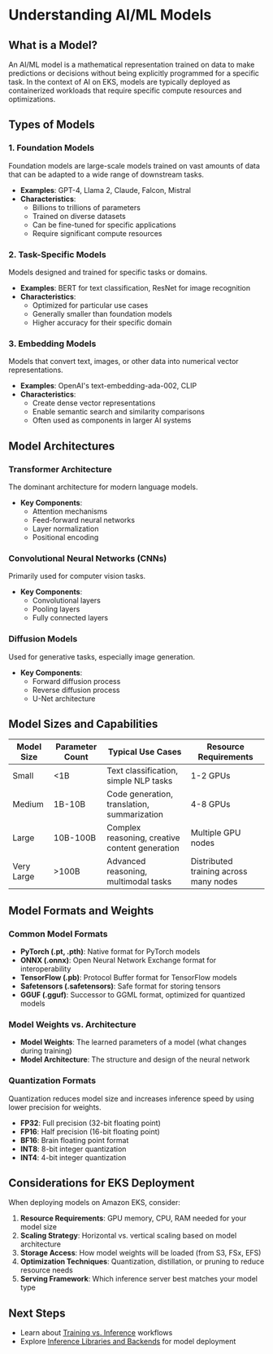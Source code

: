 # Understanding AI/ML Models

## What is a Model?

An AI/ML model is a mathematical representation trained on data to make predictions or decisions without being explicitly programmed for a specific task. In the context of AI on EKS, models are typically deployed as containerized workloads that require specific compute resources and optimizations.

## Types of Models

### 1. Foundation Models

Foundation models are large-scale models trained on vast amounts of data that can be adapted to a wide range of downstream tasks.

- **Examples**: GPT-4, Llama 2, Claude, Falcon, Mistral
- **Characteristics**: 
  - Billions to trillions of parameters
  - Trained on diverse datasets
  - Can be fine-tuned for specific applications
  - Require significant compute resources

### 2. Task-Specific Models

Models designed and trained for specific tasks or domains.

- **Examples**: BERT for text classification, ResNet for image recognition
- **Characteristics**:
  - Optimized for particular use cases
  - Generally smaller than foundation models
  - Higher accuracy for their specific domain

### 3. Embedding Models

Models that convert text, images, or other data into numerical vector representations.

- **Examples**: OpenAI's text-embedding-ada-002, CLIP
- **Characteristics**:
  - Create dense vector representations
  - Enable semantic search and similarity comparisons
  - Often used as components in larger AI systems

## Model Architectures

### Transformer Architecture

The dominant architecture for modern language models.

- **Key Components**:
  - Attention mechanisms
  - Feed-forward neural networks
  - Layer normalization
  - Positional encoding

### Convolutional Neural Networks (CNNs)

Primarily used for computer vision tasks.

- **Key Components**:
  - Convolutional layers
  - Pooling layers
  - Fully connected layers

### Diffusion Models

Used for generative tasks, especially image generation.

- **Key Components**:
  - Forward diffusion process
  - Reverse diffusion process
  - U-Net architecture

## Model Sizes and Capabilities

| Model Size | Parameter Count | Typical Use Cases | Resource Requirements |
|------------|----------------|-------------------|----------------------|
| Small      | <1B            | Text classification, simple NLP tasks | 1-2 GPUs |
| Medium     | 1B-10B         | Code generation, translation, summarization | 4-8 GPUs |
| Large      | 10B-100B       | Complex reasoning, creative content generation | Multiple GPU nodes |
| Very Large | >100B          | Advanced reasoning, multimodal tasks | Distributed training across many nodes |

## Model Formats and Weights

### Common Model Formats

- **PyTorch (.pt, .pth)**: Native format for PyTorch models
- **ONNX (.onnx)**: Open Neural Network Exchange format for interoperability
- **TensorFlow (.pb)**: Protocol Buffer format for TensorFlow models
- **Safetensors (.safetensors)**: Safe format for storing tensors
- **GGUF (.gguf)**: Successor to GGML format, optimized for quantized models

### Model Weights vs. Architecture

- **Model Weights**: The learned parameters of a model (what changes during training)
- **Model Architecture**: The structure and design of the neural network

### Quantization Formats

Quantization reduces model size and increases inference speed by using lower precision for weights.

- **FP32**: Full precision (32-bit floating point)
- **FP16**: Half precision (16-bit floating point)
- **BF16**: Brain floating point format
- **INT8**: 8-bit integer quantization
- **INT4**: 4-bit integer quantization

## Considerations for EKS Deployment

When deploying models on Amazon EKS, consider:

1. **Resource Requirements**: GPU memory, CPU, RAM needed for your model size
2. **Scaling Strategy**: Horizontal vs. vertical scaling based on model architecture
3. **Storage Access**: How model weights will be loaded (from S3, FSx, EFS)
4. **Optimization Techniques**: Quantization, distillation, or pruning to reduce resource needs
5. **Serving Framework**: Which inference server best matches your model type

## Next Steps

- Learn about [Training vs. Inference](training-vs-inference.md) workflows
- Explore [Inference Libraries and Backends](inference-libraries.md) for model deployment
